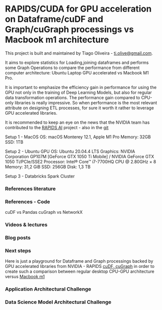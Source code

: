 # RAPIDS/CUDA for GPU acceleration on Dataframe/cuDF and Graph/cuGraph processings vs Macbook m1 architecture

This project is built and maintained by Tiago Oliveira - [ti.olive@gmail.com](https://www.linkedin.com/in/tiagoliveira/).



It aims to explore statistics for Loading,joining dataframes and performs some Graph Operations to compare the performance from different computer architecture: Ubuntu Laptop GPU accelerated vs Macbook M1 Pro. 



It is important to emphasize the efficiency gain in performance for using the GPU not only in the training of Deep Learning Models, but also for regular data transformation operations. The performance gain compared to CPU-only libraries is really impressive. So when performance is the most relevant attribute on designing ETL processes, for sure it worth it rather to leverage GPU accelerated libraries.



It is recommended to keep an eye on the news that the NVIDIA team has contributed to the [RAPIDS AI](https://rapids.ai/) project - also in the [git](https://github.com/rapidsai/)



Setup 1 - MacOS
OS: macOS Monterey 12.1, Apple M1 Pro
Memory: 32GB
SSD: 1TB


Setup 2 - Ubuntu GPU
OS: Ubuntu 20.04.4 LTS
Graphics: NVIDIA Corporation GP107M [GeForce GTX 1050 Ti Mobile] / NVIDIA GeForce GTX 1050 Ti/PCIe/SSE2
Processor: Intel® Core™ i7-7700HQ CPU @ 2.80GHz × 8
Memory: 31,2 GiB
SSD: 256GB
Disk: 1,3 TB


Setup 3 - Databricks Spark Cluster


### References literature


### References - Code

cuDF vs Pandas
cuGraph vs NetworkX

### Videos & lectures

### Blog posts

### Next steps
Here is just a playground for Dataframe and Graph processings backed by GPU accelerated libraries from NVIDIA - RAPIDS [cuDF, cuGraph](https://github.com/rapidsai/) in order to create such a comparison between regular desktop CPU-GPU architecture versus [Macbook m1](https://www.theverge.com/2021/10/26/22746371/macbook-pro-m1-max-apple-gpu-performance-nvidia-amd) 

### Application Architectural Challenge

### Data Science Model Architectural Challenge
